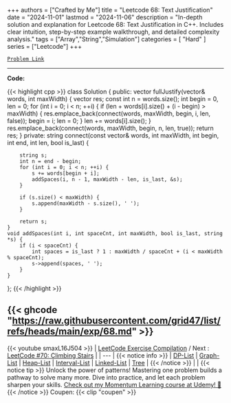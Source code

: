 
+++
authors = ["Crafted by Me"]
title = "Leetcode 68: Text Justification"
date = "2024-11-01"
lastmod = "2024-11-06"
description = "In-depth solution and explanation for Leetcode 68: Text Justification in C++. Includes clear intuition, step-by-step example walkthrough, and detailed complexity analysis."
tags = ["Array","String","Simulation"]
categories = [
    "Hard"
]
series = ["Leetcode"]
+++



[`Problem Link`](https://leetcode.com/problems/text-justification/description/)

---
**Code:**

{{< highlight cpp >}}
class Solution {
public:
    vector<string> fullJustify(vector<string>& words, int maxWidth) {
        vector<string> res;
        const int n = words.size();
        int begin = 0, len = 0;
        for (int i = 0; i < n; ++i) {
            if (len + words[i].size() + (i - begin) > maxWidth) {
                res.emplace_back(connect(words, maxWidth, begin, i, len, false));
                begin = i;
                len = 0;
            }
            len += words[i].size();
        }
        res.emplace_back(connect(words, maxWidth, begin, n, len, true));
        return res;
    }
private:
    string connect(const vector<string>& words, int maxWidth, int begin, int end, int len, bool is_last) {

        string s;
        int n = end - begin;
        for (int i = 0; i < n; ++i) {
            s += words[begin + i];
            addSpaces(i, n - 1, maxWidth - len, is_last, &s);
        }

        if (s.size() < maxWidth) {
            s.append(maxWidth - s.size(), ' ');
        }

        return s;
    }
    void addSpaces(int i, int spaceCnt, int maxWidth, bool is_last, string *s) {
        if (i < spaceCnt) {
            int spaces = is_last ? 1 : maxWidth / spaceCnt + (i < maxWidth % spaceCnt);
            s->append(spaces, ' ');
        }
    }
};
{{< /highlight >}}

{{< ghcode "https://raw.githubusercontent.com/grid47/list/refs/heads/main/exp/68.md" >}}
---
{{< youtube smaxL16J504 >}}
| [LeetCode Exercise Compilation](https://grid47.xyz/leetcode/) / Next : [LeetCode #70: Climbing Stairs](https://grid47.xyz/posts/leetcode_70) |
| --- |
{{< notice info >}}
| [DP-List](https://grid47.xyz/lists/dp/) | [Graph-List](https://grid47.xyz/lists/graph/) | [Heap-List](https://grid47.xyz/lists/heap/) | [Interval-List](https://grid47.xyz/lists/interval/) | [Linked-List](https://grid47.xyz/lists/ll/) | [Tree](https://grid47.xyz/lists/tree/) |
{{< /notice >}}
| |
{{< notice tip >}}
Unlock the power of patterns! Mastering one problem builds a pathway to solve many more. Dive into practice, and let each problem sharpen your skills. [Check out my Momentum Learning course at Udemy! 🚀 ](https://www.udemy.com/course/algorithms-and-data-structures-in-cpp/)
{{< /notice >}}
Coupen: {{< clip "coupen" >}}
